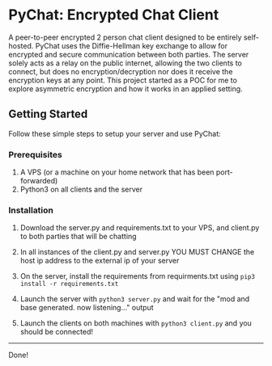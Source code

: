# PyChat: Encrypted Chat Client

A peer-to-peer encrypted 2 person chat client designed to be entirely self-hosted. PyChat uses the Diffie-Hellman key exchange to allow for encrypted and secure communication between both parties. The server solely acts as a relay on the public internet, allowing the two clients to connect, but does no encryption/decryption nor does it receive the encryption keys at any point. This project started as a POC for me to explore asymmetric encryption and how it works in an applied setting.

## Getting Started

Follow these simple steps to setup your server and use PyChat:

### Prerequisites

1. A VPS (or a machine on your home network that has been port-forwarded)
2. Python3 on all clients and the server

### Installation

1. Download the server.py and requirements.txt to your VPS, and client.py to both parties that will be chatting

2. In all instances of the client.py and server.py YOU MUST CHANGE the host ip address to the external ip of your server

3. On the server, install the requirements from requirments.txt using ```pip3 install -r requirements.txt```

4. Launch the server with ```python3 server.py``` and wait for the "mod and base generated. now listening..." output
   
5. Launch the clients on both machines with ```python3 client.py``` and you should be connected!

---

Done!
